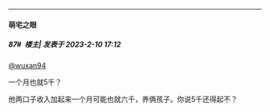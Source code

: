
*****

####  萌宅之眼  
##### 87#         楼主| 发表于 2023-2-10 17:12

[@wuxan94](https://bbs.saraba1st.com/2b/home.php?mod=space&amp;uid=104476) 

一个月也就5千？

他两口子收入加起来一个月可能也就六千，养俩孩子。你说5千还得起不？

